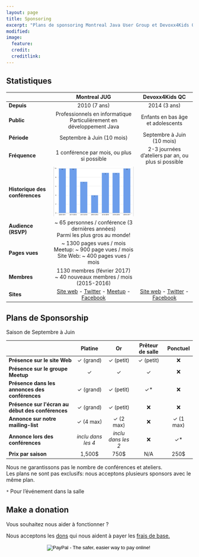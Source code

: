 ```yaml
---
layout: page
title: Sponsoring
excerpt: "Plans de sponsoring Montreal Java User Group et Devoxx4Kids Québec"
modified:
image:
  feature:
  credit:
  creditlink:
---
```


## Statistiques

|  | __Montreal JUG__ | __Devoxx4Kids QC__ |
|--------------------------------|:------------------------------------------------------------------------------------------------------------------------------------------------------------------------------------------------------------:|:---------------------------------------------------------------------------------------------------------------------------------------------:|
| __Depuis__ | 2010 (7 ans) | 2014 (3 ans) |
| __Public__ | Professionnels en informatique<br>Particulièrement en développement Java | Enfants en bas âge et adolescents |
| __Période__ | Septembre à Juin (10 mois) | Septembre à Juin (10 mois) |
| __Fréquence__ | 1 conférence par mois, ou plus si possible | 2-3 journées d’ateliers par an, ou plus si possible |
| __Historique des conférences__ | ![/images/talk_history.png](/images/talk_history.png) |  |
| __Audience (RSVP)__ | ~ 65 personnes / conférence (3 dernières années)<br>Parmi les plus gros au monde! |  |
| __Pages vues__ | ~ 1300 pages vues / mois<br>Meetup: ~ 900 page vues / mois<br>Site Web: ~ 400 pages vues / mois |  |
| __Membres__ | 1130 membres (février 2017)<br>~ 40 nouveaux membres / mois (2015-2016) |  |
| __Sites__ | [Site web](http://montreal-jug.org) - [Twitter](https://twitter.com/montrealjug) - [Meetup](https://www.meetup.com/montreal-jug) - [Facebook](https://facebook.com/Montreal-Java-User-Group-145299602245793) | [Site web](http://www.devoxx4kids.org/quebec) - [Twitter](https://twitter.com/devoxx4kidsqc) - [Facebook](https://facebook.com/Devoxx4KidsQC) |

## Plans de Sponsorship

Saison de Septembre à Juin

|  | __Platine__ | __Or__ | __Prêteur de salle__ | __Ponctuel__ |
|---|:-----------:|:------:|:--------------------:|:------------:|
| __Présence sur le site Web__ | ✓ (grand) | ✓ (petit) | ✓ (petit) | ❌ |
| __Présence sur le groupe Meetup__ | ✓ | ✓ | ✓ | ❌ |
| __Présence dans les annonces des conférences__ | ✓ (grand) | ✓ (petit) | ✓* | ❌ |
| __Présence sur l'écran au début des conférences__ | ✓ (grand) | ✓ (petit) | ❌ | ❌ |
| __Annonce sur notre mailing-list__ | ✓ (4 max) | ✓ (2 max) | ❌ | ✓ (1 max) |
| __Annonce lors des conférences__ | _inclu dans les 4_ | _inclu dans les 2_ | ❌ | ✓* |
| __Prix par saison__ | 1,500$ | 750$ | N/A | 250$ |

Nous ne garantissons pas le nombre de conférences et ateliers.
<br>Les plans ne sont pas exclusifs: nous acceptons plusieurs sponsors avec le même plan.

`*` Pour l’événement dans la salle

## Make a donation

Vous souhaitez nous aider à fonctionner ?

Nous acceptons les <a target="_blank" href="https://www.paypal.com/cgi-bin/webscr?cmd=_s-xclick&hosted_button_id=9SF24MCFQSW54">dons</a> qui nous aident à payer les <a target="_blank" href="https://www.meetup.com/montreal-jug/money/">frais de base.</a>

<form action="https://www.paypal.com/cgi-bin/webscr" method="post" target="_blank" style="text-align:center">
  <input type="hidden" name="cmd" value="_s-xclick">
  <input type="hidden" name="hosted_button_id" value="N9P2RPACNDSB2">
  <input type="image" src="https://www.paypalobjects.com/en_US/i/btn/btn_donateCC_LG.gif" border="0" name="submit" alt="PayPal - The safer, easier way to pay online!">
  <img alt="" border="0" src="https://www.paypalobjects.com/en_US/i/scr/pixel.gif" width="1" height="1">
</form>
